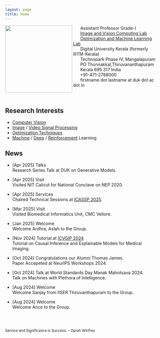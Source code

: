 ```yaml
---
layout: page
title: Home
---
```


<img align="left" src="sinnu1.jpg" width="220" >

&nbsp;&nbsp;&nbsp;&nbsp;&nbsp;&nbsp;Assistant Professor Grade-I<br>
&nbsp;&nbsp;&nbsp;&nbsp;&nbsp;&nbsp;[Image and Vision Computing Lab](https://sinnuthomas.github.io/IVC/)<br>
&nbsp;&nbsp;&nbsp;&nbsp;&nbsp;&nbsp;[Optimization and Machine Learning Lab](https://sinnuthomas.github.io/OML/)<br>
&nbsp;&nbsp;&nbsp;&nbsp;&nbsp;&nbsp;Digital University Kerala (formerly IIITM-Kerala)<br>
&nbsp;&nbsp;&nbsp;&nbsp;&nbsp;&nbsp;Technopark Phase IV, Mangalapuram<br>
&nbsp;&nbsp;&nbsp;&nbsp;&nbsp;&nbsp;PO Thonnakkal,Thiruvananthapuram<br> 
&nbsp;&nbsp;&nbsp;&nbsp;&nbsp;&nbsp;Kerala 695 317 India <br> 
&nbsp;&nbsp;&nbsp;&nbsp;&nbsp;&nbsp;+91-471-2788000<br> 
&nbsp;&nbsp;&nbsp;&nbsp;&nbsp;&nbsp;firstname dot lastname at duk dot ac dot in<br> 
<br/><br/>

## Research Interests
* [Computer Vision](https://en.wikipedia.org/wiki/Computer_vision)
* [Image](https://en.wikipedia.org/wiki/Digital_image_processing) / [Video Signal Processing](https://en.wikipedia.org/wiki/Video_processing)
* [Optimization Techniques](https://en.wikipedia.org/wiki/Mathematical_optimization)
* [Machine](https://en.wikipedia.org/wiki/Machine_learning) / [Deep](https://en.wikipedia.org/wiki/Deep_learning) /  [Reinforcement](https://en.wikipedia.org/wiki/Reinforcement_learning) Learning  

## News
* [Apr 2025] Talks<br/>
    Research Series Talk at DUK on Generative Models.
  
* [Apr 2025] Visit<br/>
    Visited NIT Calicut for National Conclave on NEP 2020.
  
* [Apr 2025] Services<br/>
    Chaired Technical Sessions at [ICASSP 2025](https://2025.ieeeicassp.org/).
  
* [Mar 2025] Visit<br/>
    Visited Biomedical Informatics Unit, CMC Vellore.
  
* [Jan 2025] Welcome<br/>
    Welcome Ardhra, Aslah to the Group.
  
* [Nov 2024] Tutorial at [ICVGIP 2024](https://icvgip.in/tutorials)<br/>
    Tutorial on Causal Inference and Explainable Models for Medical Imaging.
  
* [Oct 2024] Congratulations our Alumni Thomas James. <br/>
    Paper Accepeted at NeurIPS Workshops 2024.

* [Oct 2024] Talk at World Standards Day Manak Mahotsava 2024. <br/>
    Talk on Machines with Plethora of Intelligence.
  
* [Aug 2024] Welcome<br/>
    Welcome Sanjay from IISER Thiruvanthapuram to the Group.

* [Aug 2024] Welcome<br/>
    Welcome Ance to the Group.
      
<br/><br/>
<p><small>Service and Significance is Success. – Oprah Winfrey </small></p>

